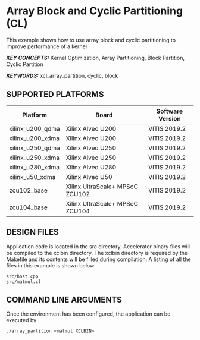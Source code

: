 Array Block and Cyclic Partitioning (CL)
======================

This example shows how to use array block and cyclic partitioning to improve performance of a kernel

***KEY CONCEPTS:*** Kernel Optimization, Array Partitioning, Block Partition, Cyclic Partition

***KEYWORDS:*** xcl_array_partition, cyclic, block

## SUPPORTED PLATFORMS
Platform | Board             | Software Version
---------|-------------------|-----------------
xilinx_u200_qdma|Xilinx Alveo U200|VITIS 2019.2
xilinx_u200_xdma|Xilinx Alveo U200|VITIS 2019.2
xilinx_u250_qdma|Xilinx Alveo U250|VITIS 2019.2
xilinx_u250_xdma|Xilinx Alveo U250|VITIS 2019.2
xilinx_u280_xdma|Xilinx Alveo U280|VITIS 2019.2
xilinx_u50_xdma|Xilinx Alveo U50|VITIS 2019.2
zcu102_base|Xilinx UltraScale+ MPSoC ZCU102|VITIS 2019.2
zcu104_base|Xilinx UltraScale+ MPSoC ZCU104|VITIS 2019.2


##  DESIGN FILES
Application code is located in the src directory. Accelerator binary files will be compiled to the xclbin directory. The xclbin directory is required by the Makefile and its contents will be filled during compilation. A listing of all the files in this example is shown below

```
src/host.cpp
src/matmul.cl
```

##  COMMAND LINE ARGUMENTS
Once the environment has been configured, the application can be executed by
```
./array_partition <matmul XCLBIN>
```

